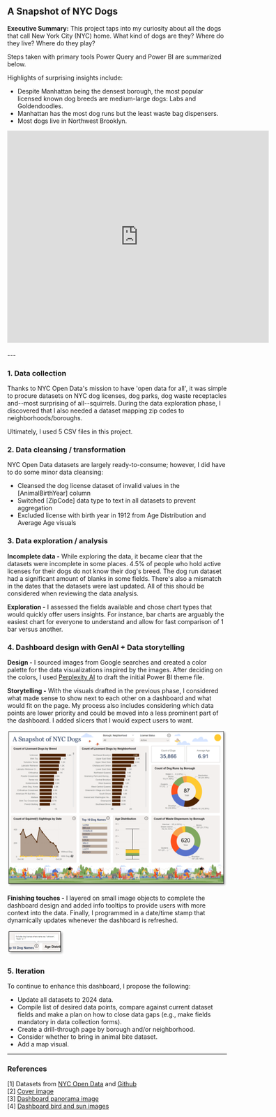 ## A Snapshot of NYC Dogs

**Executive Summary:** This project taps into my curiosity about all the dogs that call New York City (NYC) home. What kind of dogs are they?  Where do they live?  Where do they play?  

Steps taken with primary tools Power Query and Power BI are summarized below.

Highlights of surprising insights include:
- Despite Manhattan being the densest borough, the most popular licensed known dog breeds are medium-large dogs: Labs and Goldendoodles.
- Manhattan has the most dog runs but the least waste bag dispensers.
- Most dogs live in Northwest Brooklyn.

<iframe title="A Snapshot of NYC Dogs" width="600" height="486" src="https://app.powerbi.com/view?r=eyJrIjoiOTc0YTE3NmYtNDE4ZC00ZWFkLTgwZjctODNmMmY5MzZmNmNjIiwidCI6Ijc5NmIxZGQ2LWQzNmQtNGQwOC05YTMzLWI1MGZkOTUwZTY5ZCIsImMiOjZ9&embedImagePlaceholder=true" frameborder="0" allowFullScreen="true"></iframe>

<br>
<br>
---

### 1. Data collection

Thanks to NYC Open Data's mission to have 'open data for all', it was simple to procure datasets on NYC dog licenses, dog parks, dog waste receptacles and--most surprising of all--squirrels.  During the data exploration phase, I discovered that I also needed a dataset mapping zip codes to neighborhoods/boroughs.  

Ultimately, I used 5 CSV files in this project.

### 2. Data cleansing / transformation

NYC Open Data datasets are largely ready-to-consume; however, I did have to do some minor data cleansing:
- Cleansed the dog license dataset of invalid values in the [AnimalBirthYear] column
- Switched [ZipCode] data type to text in all datasets to prevent aggregation
- Excluded license with birth year in 1912 from Age Distribution and Average Age visuals

### 3. Data exploration / analysis

**Incomplete data -** While exploring the data, it became clear that the datasets were incomplete in some places. 4.5% of people who hold active licenses for their dogs do not know their dog's breed.  The dog run dataset had a significant amount of blanks in some fields.  There's also a mismatch in the dates that the datasets were last updated.  All of this should be considered when reviewing the data analysis.

**Exploration -** I assessed the fields available and chose chart types that would quickly offer users insights.  For instance, bar charts are arguably the easiest chart for everyone to understand and allow for fast comparison of 1 bar versus another.

### 4. Dashboard design with GenAI + Data storytelling

**Design -** I sourced images from Google searches and created a color palette for the data visualizations inspired by the images.  After deciding on the colors, I used [Perplexity AI](https://www.perplexity.ai/) to draft the initial Power BI theme file.

**Storytelling -** With the visuals drafted in the previous phase, I considered what made sense to show next to each other on a dashboard and what would fit on the page.  My process also includes considering which data points are lower priority and could be moved into a less prominent part of the dashboard.  I added slicers that I would expect users to want.

<img src="images/nycdogsscreenshot.png?raw=true"/>

**Finishing touches -** I layered on small image objects to complete the dashboard design and added info tooltips to provide users with more context into the data.  Finally, I programmed in a date/time stamp that dynamically updates whenever the dashboard is refreshed.

<img src="images/infotooltipscreenshot.png?raw=true"/>

### 5. Iteration

To continue to enhance this dashboard, I propose the following:
- Update all datasets to 2024 data.
- Compile list of desired data points, compare against current dataset fields and make a plan on how to close data gaps (e.g., make fields mandatory in data collection forms).
- Create a drill-through page by borough and/or neighborhood.
- Consider whether to bring in animal bite dataset.
- Add a map visual.

---

### References

[1] Datasets from [NYC Open Data](https://opendata.cityofnewyork.us/) and [Github](https://github.com/erikgregorywebb/nyc-housing/blob/master/Data/nyc-zip-codes.csv)
<br>[2] [Cover image](https://graymalin.com/products/picnic-party-central-park)
<br>[3] [Dashboard panorama image](https://www.shutterstock.com/image-vector/people-walk-play-dogs-city-park-2206454515)
<br>[4] [Dashboard bird and sun images](https://designstripe.com/search/assets?style=cheerful)
